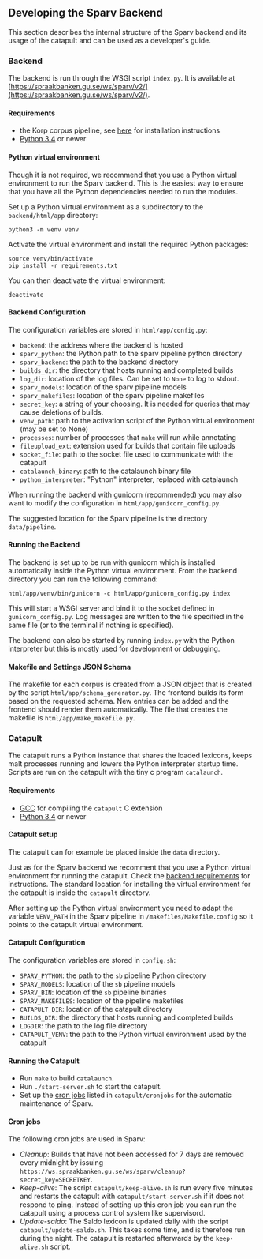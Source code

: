 
## Developing the Sparv Backend

This section describes the internal structure of the Sparv backend
and its usage of the catapult and can be used as a developer's guide.

### <a name="backend"></a>Backend

The backend is run through the WSGI script `index.py`.
It is available at [https://spraakbanken.gu.se/ws/sparv/v2/](https://spraakbanken.gu.se/ws/sparv/v2/).

#### <a name="be-requirements"></a>Requirements

* the Korp corpus pipeline, see [here](https://spraakbanken.gu.se/eng/research/infrastructure/sparv/distribution/pipeline) for installation instructions
* [Python 3.4](https://www.python.org/) or newer


#### Python virtual environment

Though it is not required, we recommend that you use a Python virtual
environment to run the Sparv backend. This is the easiest way
to ensure that you have all the Python dependencies needed to run the modules.

Set up a Python virtual environment as a subdirectory to the `backend/html/app` directory:

    python3 -m venv venv

Activate the virtual environment and install the required Python packages:

    source venv/bin/activate
    pip install -r requirements.txt

You can then deactivate the virtual environment:

    deactivate

#### Backend Configuration

The configuration variables are stored in `html/app/config.py`:

 * `backend`: the address where the backend is hosted
 * `sparv_python`: the Python path to the sparv pipeline python directory
 * `sparv_backend`: the path to the backend directory
 * `builds_dir`: the directory that hosts running and completed builds
 * `log_dir`: location of the log files. Can be set to `None` to log to stdout.
 * `sparv_models`: location of the sparv pipeline models
 * `sparv_makefiles`: location of the sparv pipeline makefiles
 * `secret_key`: a string of your choosing. It is needed for queries that may cause deletions of builds.
 * `venv_path`: path to the activation script of the Python virtual environment (may be set to None)
 * `processes`: number of processes that `make` will run while annotating
 * `fileupload_ext`: extension used for builds that contain file uploads
 * `socket_file`: path to the socket file used to communicate with the catapult
 * `catalaunch_binary`: path to the catalaunch binary file
 * `python_interpreter`: "Python" interpreter, replaced with catalaunch

When running the backend with gunicorn (recommended) you may also want to modify
the configuration in `html/app/gunicorn_config.py`.

The suggested location for the Sparv pipeline is the directory `data/pipeline`.

#### Running the Backend

The backend is set up to be run with gunicorn which is installed automatically inside the Python
virtual environment. From the backend directory you can run the following command:

    html/app/venv/bin/gunicorn -c html/app/gunicorn_config.py index

This will start a WSGI server and bind it to the socket defined in `gunicorn_config.py`.
Log messages are written to the file specified in the same file (or to the terminal
if nothing is specified).

The backend can also be started by running `index.py` with the Python interpreter but this is
mostly used for development or debugging.

#### Makefile and Settings JSON Schema

The makefile for each corpus is created from a JSON object that is created by the
script `html/app/schema_generator.py`.
The frontend builds its form based on the requested schema. New entries can be added
and the frontend should render them automatically. The file that creates the makefile is
`html/app/make_makefile.py`.

### <a name="catapult"></a>Catapult

The catapult runs a Python instance that shares the loaded lexicons, keeps
malt processes running and lowers the Python interpreter startup time.
Scripts are run on the catapult with the tiny c program `catalaunch`.

#### Requirements

* [GCC](http://gcc.gnu.org/install) for compiling the `catapult` C extension
* [Python 3.4](https://www.python.org/) or newer

#### Catapult setup

The catapult can for example be placed inside the `data` directory.

Just as for the Sparv backend we recomment that you use a Python virtual environment
for running the catapult. Check the [backend requirements](#be-requirements) for instructions.
The standard location for installing the virtual environment for the catapult is inside the
`catapult` directory.

After setting up the Python virtual environment you need to adapt the variable `VENV_PATH`
in the Sparv pipeline in `/makefiles/Makefile.config` so it points to the catapult virtual environment.

#### Catapult Configuration

The configuration variables are stored in `config.sh`:

 * `SPARV_PYTHON`: the path to the `sb` pipeline Python directory
 * `SPARV_MODELS`: location of the `sb` pipeline models
 * `SPARV_BIN`: location of the `sb` pipeline binaries
 * `SPARV_MAKEFILES`: location of the pipeline makefiles
 * `CATAPULT_DIR`: location of the catapult directory
 * `BUILDS_DIR`: the directory that hosts running and completed builds
 * `LOGDIR`: the path to the log file directory
 * `CATAPULT_VENV`: the path to the Python virtual environment used by the catapult

#### Running the Catapult

  * Run `make` to build `catalaunch`.
  * Run `./start-server.sh` to start the catapult.
  * Set up the [cron jobs](#cronjobs) listed in `catapult/cronjobs`
  for the automatic maintenance of Sparv.

#### <a name="cronjobs"></a>Cron jobs

The following cron jobs are used in Sparv:

  * *Cleanup*: Builds that have not been accessed for 7 days are removed every midnight by
  issuing `https://ws.spraakbanken.gu.se/ws/sparv/cleanup?secret_key=SECRETKEY`.
  * *Keep-alive*: The script `catapult/keep-alive.sh` is run every five minutes and restarts
 the catapult with `catapult/start-server.sh` if it does not respond to ping. Instead of
 setting up this cron job you can run the catapult using a process control system like supervisord.
  * *Update-saldo*: The Saldo lexicon is updated daily with the script `catapult/update-saldo.sh`.
  This takes some time, and is therefore run during the night. The catapult is restarted
  afterwards by the `keep-alive.sh` script.

